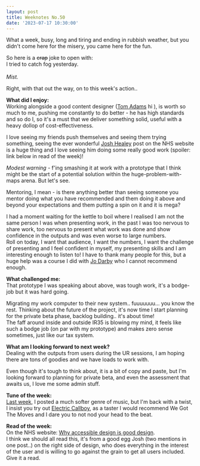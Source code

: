 ```yaml
---
layout: post
title: Weeknotes No.50
date: '2023-07-17 10:30:00'
---
```

What a week, busy, long and tiring and ending in rubbish weather, but you didn't come here for the misery, you came here for the fun.

So here is a <s>crap</s> joke to open with:<br>
I tried to catch fog yesterday.<br><br>
<em>Mist.</em>

Right, with that out the way, on to this week's action..

<strong>What did I enjoy:</strong><br>
Working alongside a good content designer (<a href="https://www.linkedin.com/in/onetommyadams/">Tom Adams</a> hi ), is worth so much to me, pushing me constantly to do better - he has high standards and so do I, so it's a must that we deliver something solid, useful with a heavy dollop of cost-effectiveness.

I love seeing my friends push themselves and seeing them trying something, seeing the ever wonderful <a href="https://www.linkedin.com/in/joshuahealey/">Josh Healey</a> post on the NHS website is a huge thing and I love seeing him doing some really good work (spoiler: link below in read of the week)!

<em>Modest warning</em> - f'ing smashing it at work with a prototype that I think might be the start of a potential solution within the huge-problem-with-maps arena. But let's see.

Mentoring, I mean - is there anything better than seeing someone you mentor doing what you have recommended and them doing it above and beyond your expectations and them putting a spin on it and it is mega? 

I had a moment waiting for the kettle to boil where I realised I am not the same person I was when presenting work, in the past I was too nervous to share work, too nervous to present what work was done and show confidence in the outputs and was even worse to large numbers.<br>
Roll on today, I want that audience, I want the numbers, I want the challenge of presenting and I feel confident in myself, my presenting skills and I am interesting enough to listen to! I have to thank many people for this, but a huge help was a course I did with <a href="https://www.linkedin.com/in/jodarbyvoiceintheroom/">Jo Darby</a> who I cannot recommend enough.

<strong>What challenged me:</strong><br>
That prototype I was speaking about above, was tough work, it's a bodge-job but it was hard going.

Migrating my work computer to their new system.. fuuuuuuu... you know the rest.
Thinking about the future of the project, it's now time I start planning for the private beta phase, backlog building.. it's about time!<br>
The faff around inside and outside IR35 is blowing my mind, it feels like such a bodge job (on par with my prototype) and makes zero sense sometimes, just like our tax system.

<strong>What am I looking forward to next week?</strong><br>
Dealing with the outputs from users during the UR sessions, I am hoping there are tons of goodies and we have loads to work with.

Even though it's tough to think about, it is a bit of copy and paste, but I'm looking forward to planning for private beta, and even the assessment that awaits us, I love me some admin stuff.

<strong>Tune of the week:</strong><br>
<a href="https://michaelcattell.com/2023/07/11/weeknotes-no49.html">Last week</a>, I posted a much softer genre of music, but I'm back with a twist, I insist you try out <a href="https://open.spotify.com/track/4EFb9FhLyFiDbYKwBwDZre?si=06cb42cbe4ed4114">Electric Callboy</a>, as a taster I would recommend We Got The Moves and I dare you to not nod your head to the beat.


<strong>Read of the week:</strong><br>
On the NHS website: <a href="https://digital.nhs.uk/blog/design-matters/2023/why-accessible-design-is-good-design">Why accessible design is good design</a>.<br>
I think we should all read this, it's from a good egg Josh (two mentions in one post..) on the right side of design, who does everything in the interest of the user and is willing to go against the grain to get all users included.<br>
Give it a read. 

